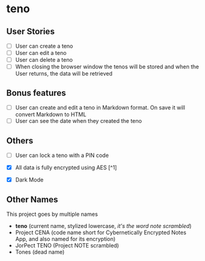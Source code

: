 # teno

## User Stories

-   [ ] User can create a teno
-   [ ] User can edit a teno
-   [ ] User can delete a teno
-   [ ] When closing the browser window the tenos will be stored and when the User returns, the data will be retrieved

## Bonus features

-   [ ] User can create and edit a teno in Markdown format. On save it will convert Markdown to HTML
-   [ ] User can see the date when they created the teno

## Others
-   [ ] User can lock a teno with a PIN code
-   [x] All data is fully encrypted using AES [^1]
-   [x] Dark Mode


## Other Names
This project goes by multiple names
- **teno** (current name, stylized lowercase, *it's the word note scrambled*)
- Project CENA (code name short for Cybernetically Encrypted Notes App, and also named for its encryption)
- JorPect TENO (Project NOTE scrambled)
- Tones (dead name)